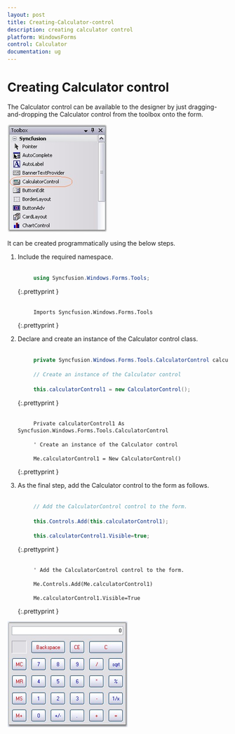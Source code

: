 ```yaml
---
layout: post
title: Creating-Calculator-control
description: creating calculator control
platform: WindowsForms
control: Calculator
documentation: ug
---
```


# Creating Calculator control

The Calculator control can be available to the designer by just dragging-and-dropping the Calculator control from the toolbox onto the form. 

![](Overview_images/Overview_img111.jpeg) 



It can be created programmatically using the below steps.

1. Include the required namespace.

   ~~~ cs

        using Syncfusion.Windows.Forms.Tools;

   ~~~
   {:.prettyprint }

   ~~~ vbnet

        Imports Syncfusion.Windows.Forms.Tools

   ~~~
   {:.prettyprint }

2. Declare and create an instance of the Calculator control class.

   ~~~ cs

        private Syncfusion.Windows.Forms.Tools.CalculatorControl calculatorControl1;

		// Create an instance of the Calculator control
		
		this.calculatorControl1 = new CalculatorControl();

   ~~~
   {:.prettyprint }

   ~~~ vbnet

        Private calculatorControl1 As Syncfusion.Windows.Forms.Tools.CalculatorControl

		' Create an instance of the Calculator control

		Me.calculatorControl1 = New CalculatorControl()

   ~~~
   {:.prettyprint }

3. As the final step, add the Calculator control to the form as follows.

   ~~~ cs

        // Add the CalculatorControl control to the form.

		this.Controls.Add(this.calculatorControl1);

		this.calculatorControl1.Visible=true;

   ~~~
   {:.prettyprint }

   ~~~ vbnet

        ' Add the CalculatorControl control to the form.

		Me.Controls.Add(Me.calculatorControl1)

		Me.calculatorControl1.Visible=True

   ~~~
   {:.prettyprint }

![](Overview_images/Overview_img112.jpeg) 



